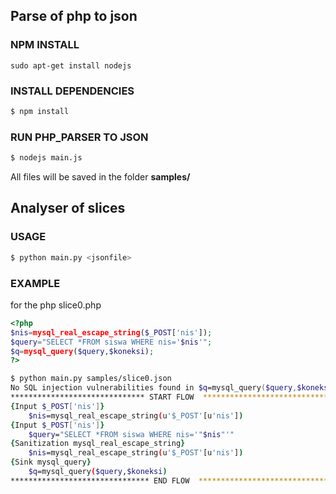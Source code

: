 ## Parse of php to json

### NPM INSTALL
```
sudo apt-get install nodejs
```
### INSTALL DEPENDENCIES

```bash
$ npm install
```

### RUN PHP_PARSER TO JSON

```bash
$ nodejs main.js
```

All files will be saved in the folder **samples/**

## Analyser of slices

### USAGE

```bash
$ python main.py <jsonfile>
```

### EXAMPLE

for the php slice0.php

```php
<?php
$nis=mysql_real_escape_string($_POST['nis']);
$query="SELECT *FROM siswa WHERE nis='$nis'";
$q=mysql_query($query,$koneksi);
?>
```


```zsh
$ python main.py samples/slice0.json 
No SQL injection vulnerabilities found in $q=mysql_query($query,$koneksi)
****************************** START FLOW  *****************************************
{Input $_POST['nis']}
    $nis=mysql_real_escape_string(u'$_POST'[u'nis'])
{Input $_POST['nis']}
    $query="SELECT *FROM siswa WHERE nis='"$nis"'"
{Sanitization mysql_real_escape_string}
    $nis=mysql_real_escape_string(u'$_POST'[u'nis'])
{Sink mysql_query}
    $q=mysql_query($query,$koneksi)
******************************* END FLOW  ******************************************

```
